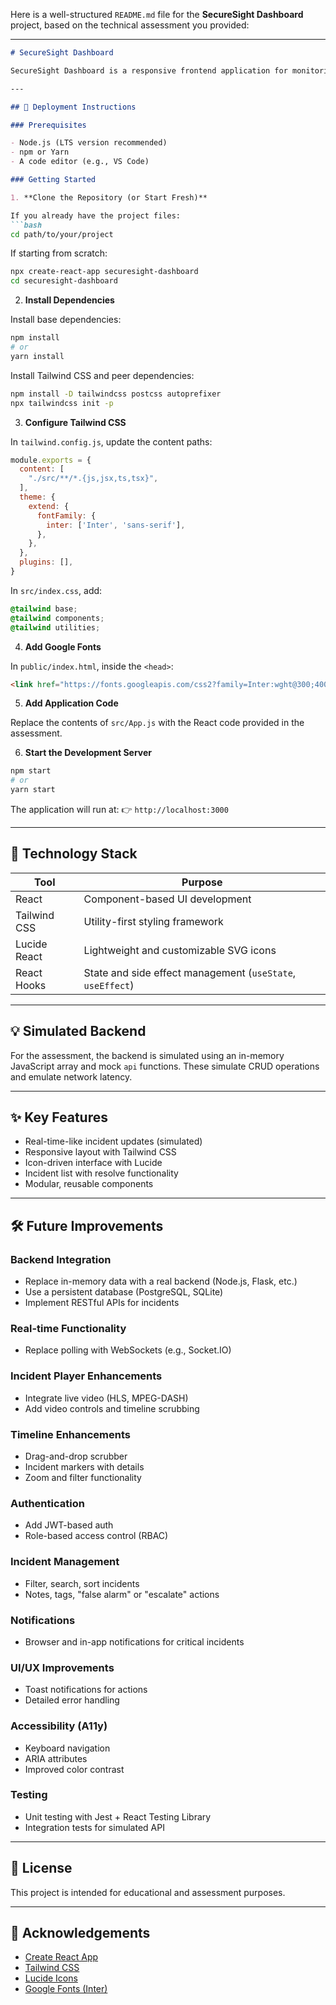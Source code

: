 Here is a well-structured `README.md` file for the **SecureSight Dashboard** project, based on the technical assessment you provided:

---

````markdown
# SecureSight Dashboard

SecureSight Dashboard is a responsive frontend application for monitoring and managing security camera incidents. Built with React and styled using Tailwind CSS, this dashboard provides a clean and modern UI to view, resolve, and simulate security alerts.

---

## 🚀 Deployment Instructions

### Prerequisites

- Node.js (LTS version recommended)
- npm or Yarn
- A code editor (e.g., VS Code)

### Getting Started

1. **Clone the Repository (or Start Fresh)**

If you already have the project files:
```bash
cd path/to/your/project
````

If starting from scratch:

```bash
npx create-react-app securesight-dashboard
cd securesight-dashboard
```

2. **Install Dependencies**

Install base dependencies:

```bash
npm install
# or
yarn install
```

Install Tailwind CSS and peer dependencies:

```bash
npm install -D tailwindcss postcss autoprefixer
npx tailwindcss init -p
```

3. **Configure Tailwind CSS**

In `tailwind.config.js`, update the content paths:

```js
module.exports = {
  content: [
    "./src/**/*.{js,jsx,ts,tsx}",
  ],
  theme: {
    extend: {
      fontFamily: {
        inter: ['Inter', 'sans-serif'],
      },
    },
  },
  plugins: [],
}
```

In `src/index.css`, add:

```css
@tailwind base;
@tailwind components;
@tailwind utilities;
```

4. **Add Google Fonts**

In `public/index.html`, inside the `<head>`:

```html
<link href="https://fonts.googleapis.com/css2?family=Inter:wght@300;400;500;600;700&display=swap" rel="stylesheet">
```

5. **Add Application Code**

Replace the contents of `src/App.js` with the React code provided in the assessment.

6. **Start the Development Server**

```bash
npm start
# or
yarn start
```

The application will run at:
👉 `http://localhost:3000`

---

## 🧱 Technology Stack

| Tool         | Purpose                                                    |
| ------------ | ---------------------------------------------------------- |
| React        | Component-based UI development                             |
| Tailwind CSS | Utility-first styling framework                            |
| Lucide React | Lightweight and customizable SVG icons                     |
| React Hooks  | State and side effect management (`useState`, `useEffect`) |

---

## 💡 Simulated Backend

For the assessment, the backend is simulated using an in-memory JavaScript array and mock `api` functions. These simulate CRUD operations and emulate network latency.

---

## ✨ Key Features

* Real-time-like incident updates (simulated)
* Responsive layout with Tailwind CSS
* Icon-driven interface with Lucide
* Incident list with resolve functionality
* Modular, reusable components

---

## 🛠️ Future Improvements

### Backend Integration

* Replace in-memory data with a real backend (Node.js, Flask, etc.)
* Use a persistent database (PostgreSQL, SQLite)
* Implement RESTful APIs for incidents

### Real-time Functionality

* Replace polling with WebSockets (e.g., Socket.IO)

### Incident Player Enhancements

* Integrate live video (HLS, MPEG-DASH)
* Add video controls and timeline scrubbing

### Timeline Enhancements

* Drag-and-drop scrubber
* Incident markers with details
* Zoom and filter functionality

### Authentication

* Add JWT-based auth
* Role-based access control (RBAC)

### Incident Management

* Filter, search, sort incidents
* Notes, tags, "false alarm" or "escalate" actions

### Notifications

* Browser and in-app notifications for critical incidents

### UI/UX Improvements

* Toast notifications for actions
* Detailed error handling

### Accessibility (A11y)

* Keyboard navigation
* ARIA attributes
* Improved color contrast

### Testing

* Unit testing with Jest + React Testing Library
* Integration tests for simulated API

---

## 📄 License

This project is intended for educational and assessment purposes.

---

## 🙌 Acknowledgements

* [Create React App](https://create-react-app.dev/)
* [Tailwind CSS](https://tailwindcss.com/)
* [Lucide Icons](https://lucide.dev/)
* [Google Fonts (Inter)](https://fonts.google.com/specimen/Inter)

